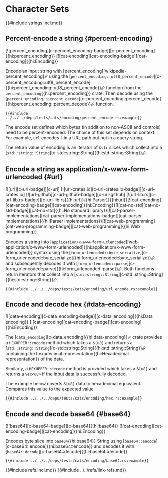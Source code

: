 # Character Sets

{{#include strings.incl.md}}

## Percent-encode a string {#percent-encoding}

[![percent_encoding][c-percent_encoding-badge]][c-percent_encoding]{{hi:percent_encoding}}  [![cat-encoding][cat-encoding-badge]][cat-encoding]{{hi:Encoding}}

Encode an input string with [percent_encoding][wikipedia-percent_encoding]⮳ using the [`percent_encoding::utf8_percent_encode`][c-percent_encoding::utf8_percent_encode]{{hi:percent_encoding::utf8_percent_encode}}⮳ function from the `percent_encoding`{{hi:percent_encoding}} crate. Then decode using the [`percent_encoding::percent_decode`][c-percent_encoding::percent_decode]{{hi:percent_encoding::percent_decode}}⮳ function.

```rust,editable
{{#include ../../../deps/tests/cats/encoding/percent_encode.rs:example}}
```

The encode set defines which bytes (in addition to non-ASCII and controls) need to be percent-encoded. The choice of this set depends on context. For example, `url` encodes `?` in a URL path but not in a query string.

The return value of encoding is an iterator of `&str` slices which collect into a [`std::string::String`][c-std::string::String]{{hi:std::string::String}}⮳.

## Encode a string as application/x-www-form-urlencoded {#url}

[![url][c-url-badge]][c-url] [![url-crates.io][c-url-crates.io-badge]][c-url-crates.io] [![url-github][c-url-github-badge]][c-url-github] [![url-lib.rs][c-url-lib.rs-badge]][c-url-lib.rs]{{hi:url}}{{hi:Parser}}{{hi:url}}[![cat-encoding][cat-encoding-badge]][cat-encoding]{{hi:Encoding}}[![cat-no-std][cat-no-std-badge]][cat-no-std]{{hi:No standard library}}[![cat-parser-implementations][cat-parser-implementations-badge]][cat-parser-implementations]{{hi:Parser implementations}}[![cat-web-programming][cat-web-programming-badge]][cat-web-programming]{{hi:Web programming}}

Encodes a string into [`application/x-www-form-urlencoded`][web-application/x-www-form-urlencoded]{{hi:application/x-www-form-urlencoded}} syntax using the [`form_urlencoded::byte_serialize`][c-form_urlencoded::byte_serialize]{{hi:form_urlencoded::byte_serialize}}⮳ and subsequently decodes it with [`form_urlencoded::parse`][c-form_urlencoded::parse]{{hi:form_urlencoded::parse}}⮳. Both functions return iterators that collect into a [`std::string::String`][c-std::string::String]{{hi:std::string::String}}⮳.

```rust,editable
{{#include ../../../deps/tests/cats/encoding/url_encode.rs:example}}
```

## Encode and decode hex {#data-encoding}

[![data-encoding][c-data_encoding-badge]][c-data_encoding]{{hi:Data encoding}}  [![cat-encoding][cat-encoding-badge]][cat-encoding]{{hi:Encoding}}

The [`data_encoding`][c-data_encoding]{{hi:data-encoding}}⮳ crate provides a `HEXUPPER::encode` method which takes a `&[u8]` and returns a [`std::string::String`][c-std::string::String]{{hi:std::string::String}}⮳ containing the hexadecimal representation{{hi:Hexadecimal representation}} of the data.

Similarly, a `HEXUPPER::decode` method is provided which takes a `&[u8]` and returns a `Vec<u8>` if the input data is successfully decoded.

The example below coverts `&[u8]` data to hexadecimal equivalent. Compares this value to the expected value.

```rust,editable
{{#include ../../../deps/tests/cats/encoding/hex.rs:example}}
```

## Encode and decode base64 {#base64}

[![base64][c-base64-badge]][c-base64]{{hi:base64}}  [![cat-encoding][cat-encoding-badge]][cat-encoding]{{hi:Encoding}}

Encodes byte slice into `base64`{{hi:base64}} String using [`base64::encode`][c-base64::encode]{{hi:base64::encode}} and decodes it with [`base64::decode`][c-base64::decode]{{hi:base64::decode}}.

```rust,editable
{{#include ../../../deps/tests/cats/encoding/base64.rs:example}}
```

{{#include refs.incl.md}}
{{#include ../../refs/link-refs.md}}

<div class="hidden">
</div>
